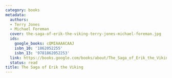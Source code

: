```yaml
---
category: books
metadata:
  authors:
  - Terry Jones
  - Michael Foreman
  cover: the-saga-of-erik-the-viking-terry-jones-michael-foreman.jpg
  ids:
    google_books: cQMIAAAACAAJ
    isbn_10: '1862052255'
    isbn_13: '9781862052253'
  link: https://books.google.com/books/about/The_Saga_of_Erik_the_Viking.html?hl=&id=cQMIAAAACAAJ
  status: read
title: The Saga of Erik the Viking
---
```

